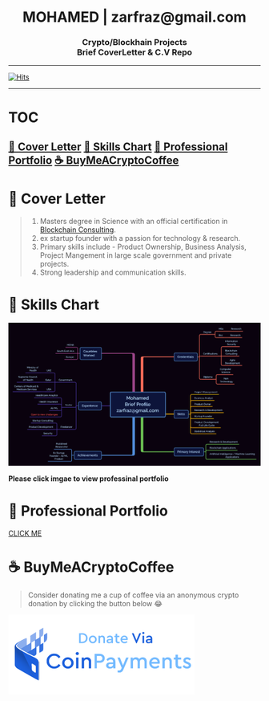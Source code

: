  <h1 align="center">
   MOHAMED | zarfraz@gmail.com
 </h1>
 <h3 align="center">
  Crypto/Blockhain Projects <br>
  Brief CoverLetter & C.V Repo
 </h3>
 
----

[![Hits](https://hits.seeyoufarm.com/api/count/incr/badge.svg?url=https%3A%2F%2Fgithub.com%2Fzarfraz%2FEngagement&count_bg=%2379C83D&title_bg=%23555555&icon=iconify.svg&icon_color=%23E7E7E7&title=Interests+&edge_flat=false)](https://hits.seeyoufarm.com)

----
# TOC 
[👋 Cover Letter](#-Cover-Letter)
[💼 Skills Chart](#Skills-Chart)
[👀 Professional Portfolio](#-Professional-Portfolio)
[☕ BuyMeACryptoCoffee](#-BuyMeACryptoCoffee)
----

# 👋 Cover Letter

> 1. Masters degree in Science with an official certification in [Blockchain Consulting](https://www.youracclaim.com/badges/0bac5ecf-bca8-4b8e-8d8d-ca3d5f624491). 
> 2. ex startup founder with a passion for technology & research. 
> 3. Primary skills include - Product Ownership, Business Analysis, Project Mangement in large scale government and private projects.
> 4. Strong leadership and communication skills.

# 💼 Skills Chart

[![](https://github.com/zarfraz/Engagementz/blob/main/MP.png)](http://sarfraz.xyz/)

**Please click imgae to view professinal portfolio**

# 👀 Professional Portfolio 

[CLICK ME](http://sarfraz.xyz/)

# ☕ BuyMeACryptoCoffee

> Consider donating me a cup of coffee via an anonymous crypto donation by clicking the button below 😂
> 
[![](https://github.com/zarfraz/Engagementz/blob/main/KK.png)](https://sites.google.com/view/cryptocoffee/)

